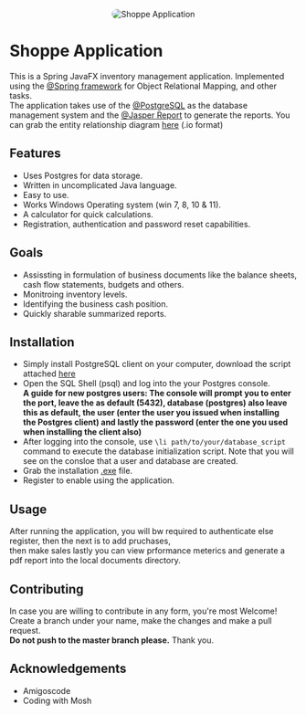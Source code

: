 <p align="center">  
  <img src="https://github.com/Isaac-Whiz/Shoppe/assets/95527627/30ad205a-7255-46fa-95ea-33d024b4eed5" alt="Shoppe Application" style="border-radius:50px">
</p>

# Shoppe Application
This is a Spring JavaFX inventory management application.  Implemented using the [@Spring framework](https://spring.io/) for Object Relational Mapping, and other tasks.
<br> The application takes use of the [@PostgreSQL](https://www.postgresql.org/) as the database management system and the [@Jasper Report](https://community.jaspersoft.com/files/file/20-jasperreports%C2%AE-library-community-edition/) to generate the reports. 
You can grab the entity relationship diagram [here](https://drive.google.com/file/d/1dALNLov0nq21e4TTf4KNN8dD86nCh38I/view?usp=sharing) (.io format)
<br>




## Features
- Uses Postgres for data storage.
- Written in uncomplicated Java language.
- Easy to use.
- Works Windows Operating system (win 7, 8, 10 & 11).
- A calculator for quick calculations.
- Registration, authentication and password reset capabilities.

## Goals
- Assissting in formulation of business documents like the balance sheets, cash flow statements, budgets and others.
- Monitroing inventory levels.
- Identifying the business cash position.
- Quickly sharable summarized reports.

## Installation
- Simply install PostgreSQL client on your computer, download the script attached [here](https://drive.google.com/file/d/19an4xmhEi08AIjlQRIoUMQynth_rMj4S/view?usp=sharing)
- Open the SQL Shell (psql) and log into the your Postgres console. <br>
  **A guide for new postgres users: The console will prompt you to enter the port, leave the as default (5432), database (postgres) also leave this as default, the user (enter the user you issued when installing <br>
  the Postgres client) and lastly the password (enter the one you used when installing the client also)**
- After logging into the console, use `\li path/to/your/database_script` command to execute the database initialization script. Note that you will see on the consloe that a user and database are created.
- Grab the installation [.exe](https://drive.google.com/file/d/1d_BF-Htzr1eI5gKpcNuhp5xC31U0QVhm/view?usp=sharing) file.
- Register to enable using the application.

## Usage
After running the application, you will bw required to authenticate else register, then the next is to add pruchases, <br> then make sales lastly you can view prformance meterics and generate a pdf report into the local documents directory.

## Contributing
In case you are willing to contribute in any form, you're most Welcome! <br>
Create a branch under your name, make the changes and make a pull request. <br>
**Do not push to the master branch please.** Thank you.

## Acknowledgements
- Amigoscode
- Coding with Mosh
